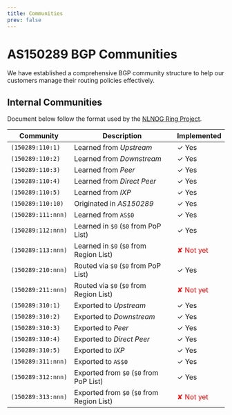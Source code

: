 ```yaml
---
title: Communities
prev: false
---
```


# AS150289 BGP Communities

We have established a comprehensive BGP community structure to help our customers manage their routing policies effectively.

## Internal Communities

Document below follow the format used by the [NLNOG Ring Project](https://ring.nlnog.net).

| Community          | Description                                | Implemented                              |
| ------------------ | ------------------------------------------ | ---------------------------------------- |
| `(150289:110:1)`   | Learned from _Upstream_                    | ✓ Yes |
| `(150289:110:2)`   | Learned from _Downstream_                  | ✓ Yes |
| `(150289:110:3)`   | Learned from _Peer_                        | ✓ Yes |
| `(150289:110:4)`   | Learned from _Direct Peer_                 | ✓ Yes |
| `(150289:110:5)`   | Learned from _IXP_                         | ✓ Yes |
| `(150289:110:10)`  | Originated in _AS150289_                   | ✓ Yes |
| `(150289:111:nnn)` | Learned from `AS$0`                        | ✓ Yes |
| `(150289:112:nnn)` | Learned in `$0` (`$0` from PoP List)       | ✓ Yes |
| `(150289:113:nnn)` | Learned in `$0` (`$0` from Region List)    | <span style="color:red">✘ Not yet</span> |
| `(150289:210:nnn)` | Routed via `$0` (`$0` from PoP List)       | ✓ Yes |
| `(150289:211:nnn)` | Routed via `$0` (`$0` from Region List)    | <span style="color:red">✘ Not yet</span> |
| `(150289:310:1)`   | Exported to _Upstream_                     | ✓ Yes |
| `(150289:310:2)`   | Exported to _Downstream_                   | ✓ Yes |
| `(150289:310:3)`   | Exported to _Peer_                         | ✓ Yes |
| `(150289:310:4)`   | Exported to _Direct Peer_                  | ✓ Yes |
| `(150289:310:5)`   | Exported to _IXP_                          | ✓ Yes |
| `(150289:311:nnn)` | Exported to `AS$0`                         | ✓ Yes |
| `(150289:312:nnn)` | Exported from `$0` (`$0` from PoP List)    | ✓ Yes |
| `(150289:313:nnn)` | Exported from `$0` (`$0` from Region List) | <span style="color:red">✘ Not yet</span> |
